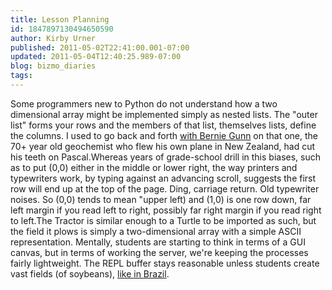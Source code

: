 ```yaml
---
title: Lesson Planning
id: 1847897130494650590
author: Kirby Urner
published: 2011-05-02T22:41:00.001-07:00
updated: 2011-05-04T12:40:25.989-07:00
blog: bizmo_diaries
tags: 
---
```


[](https://blogger.googleusercontent.com/img/b/R29vZ2xl/AVvXsEjlEw91bmaunW_CIXpLcCyO7SwFr4EMlzMwrKfEMLggK0DQkkxQiaAI6hh6-63PKdgieu-wDYa8L98q_6ANSaIon6TVy43z71UghhBxtlS1nMw3tnYSVGK3NfCnXTKCZMqFd1NL/s1600/psf_ad.png)[](https://blogger.googleusercontent.com/img/b/R29vZ2xl/AVvXsEgLnIA-Zhb4dPvuzyOJW6PtsIdg1SEfoqsdNnQ9MedvabZzukHmc_rw5UIhcMwAYE8Uz0ekqtxeA-0609KLf3dJzlFVMDmBGrcLMkM_Nglqm3w2bwq2Xdu6DmFhdZ8_h4xI0jq4/s1600/py433project.png)[](https://blogger.googleusercontent.com/img/b/R29vZ2xl/AVvXsEh8mNSlwGnwqTWu4WU8Kfr5HMlisVddP5CIzSOjgqLWKPOUCJVKLbL_qTme73e06ED3TMkEpnQzsUO1ymeyb13AFEUfpkda8R4Kjfgp7eQIiDDyfE-sVZw4f7ygdebECt26oqfx/s1600/lesson4_4.png)Some programmers new to Python do not understand how a two dimensional array might be implemented simply as nested lists.  The "outer list" forms your rows and the members of that list, themselves lists, define the columns.  I used to go back and forth [with Bernie Gunn](http://worldgame.blogspot.com/2004/12/view-from-middle-earth.html) on that one, the 70+ year old geochemist who flew his own plane in New Zealand, had cut his teeth on Pascal.Whereas years of grade-school drill in this biases, such as to put (0,0) either in the middle or lower right, the way printers and typewriters work, by typing against an advancing scroll, suggests the first row will end up at the top of the page.  Ding, carriage return.  Old typewriter noises.  So (0,0) tends to mean "upper left) and (1,0) is one row down, far left margin if you read left to right, possibly far right margin if you read right to left.[](https://blogger.googleusercontent.com/img/b/R29vZ2xl/AVvXsEjUGNbpNyBRKZDdCEhs-468Z8QTgagfPLd0_CquLc7aGursfb-K5T7xGkZ6UOkQUIOUcAyE2lPH3iv15beT-8Xxj-FcZUaB14CZSk2Apl2ILkfzUSZ6v9axWvpEzpOaDbEBDo9M/s1600/beachwork.png)The Tractor is similar enough to a Turtle to be imported as such, but the field it plows is simply a two-dimensional array with a simple ASCII representation.  Mentally, students are starting to think in terms of a GUI canvas, but in terms of working the server, we're keeping the processes fairly lightweight.  The REPL buffer stays reasonable unless students create vast fields (of soybeans), [like in Brazil](http://chicagoboyz.net/archives/1908.html).